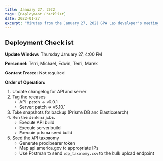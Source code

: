 ```yaml
---
title: January 27, 2022
tags: [Deployment Checklist]
date: 2022-01-27
excerpt: "Minutes from the January 27, 2021 GPA Lab developer's meeting. In which we write a deployment checklist."
---
```


## Deployment Checklist

**Update Window:** Thursday January 27, 4:00 PM

**Personnel:** Terri, Michael, Edwin, Temi, Marek

**Content Freeze:** Not required

**Order of Operation:**

1. Update changelog for API and server
1. Tag the releases
   - API: patch => v6.0.1
   - Server: patch => v5.10.1
1. Take snapshots for backup (Prisma DB and Elasticsearch)
1. Run the Jenkins jobs:
   - Execute API build
   - Execute server build
   - Execute prisma seed build
1. Seed the API taxonomy
   - Generate prod bearer token
   - Map api.america.gov to appropriate IPs
   - Use Postman to send `cdp_taxonomy.csv` to the bulk upload endpoint
